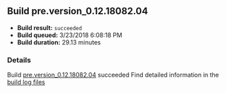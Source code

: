 ## Build pre.version_0.12.18082.04
- **Build result:** `succeeded`
- **Build queued:** 3/23/2018 6:08:18 PM
- **Build duration:** 29.13 minutes
### Details
Build [pre.version_0.12.18082.04](https://winappstudio.visualstudio.com/web/build.aspx?pcguid=a4ef43be-68ce-4195-a619-079b4d9834c2&builduri=vstfs%3a%2f%2f%2fBuild%2fBuild%2f25333) succeeded
Find detailed information in the [build log files](https://uwpctdiags.blob.core.windows.net/buildlogs/pre.version_0.12.18082.04_logs.zip)

